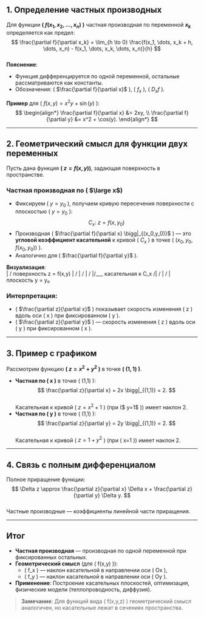
## 1. **Определение частных производных**  
Для функции **\( $f(x_1, x_2, \dots, x_n)$ \)** частная производная по переменной **$x_k$** определяется как предел:  
$$
\frac{\partial f}{\partial x_k} = \lim_{h \to 0} \frac{f(x_1, \dots, x_k + h, \dots, x_n) - f(x_1, \dots, x_k, \dots, x_n)}{h}
$$  
**Пояснение**:  
- Функция дифференцируется по одной переменной, остальные рассматриваются как константы.  
- Обозначения: \( $\frac{\partial f}{\partial x}$ \), \( $f_x$ \), \( $D_x f$ \).  

**Пример** для \( $f(x,y) = x^2 y + \sin(y)$ \):  
$$
\begin{align*}
\frac{\partial f}{\partial x} &= 2xy, \\
\frac{\partial f}{\partial y} &= x^2 + \cos(y).
\end{align*}
$$

---

## 2. **Геометрический смысл для функции двух переменных**  
Пусть дана функция **\( $z = f(x,y)$\)**, задающая поверхность в пространстве.  

### **Частная производная по \( $\large x$\)**  
- Фиксируем \( $y = y_0$ \), получаем кривую пересечения поверхности с плоскостью \( $y = y_0$ \):  
  $$
  C_x: \ z = f(x, y_0)
  $$  
- Производная \( $\frac{\partial f}{\partial x} \bigg|_{(x_0,y_0)}$ \) — это **угловой коэффициент касательной** к кривой \( $C_x$ \) в точке \( $(x_0, y_0, f(x_0,y_0))$ \).  
- Аналогично для \( $\frac{\partial f}{\partial y}$ \).  

**Визуализация**:     
   |    / поверхность z = f(x,y)
   |   /
   |  / 
   | / 
   |/___ касательная к C_x
   /|
  / | 
 / | плоскость y = y₀



### **Интерпретация**:  
- \( $\frac{\partial z}{\partial x}$ \) показывает скорость изменения \( z \) вдоль оси \( x \) при фиксированном \( y \).  
- \( $\frac{\partial z}{\partial y}$ \) — скорость изменения \( z \) вдоль оси \( y \) при фиксированном \( x \).  

---

## 3. **Пример с графиком**  
Рассмотрим функцию **\( $z = x^2 + y^2$ \)** в точке **\( $(1, 1)$ \)**.  
- **Частная по \( x \)** в точке \( (1,1) \):  
  $$
  \frac{\partial z}{\partial x} = 2x \bigg|_{(1,1)} = 2.
  $$  
  Касательная к кривой \( $z = x^2 + 1$ \) (при \($ y=1$ \)) имеет наклон 2.  
- **Частная по \( y \)** в точке \( (1,1) \):  
  $$
  \frac{\partial z}{\partial y} = 2y \bigg|_{(1,1)} = 2.
  $$  
  Касательная к кривой \( $z = 1 + y^2$ \) (при \( x=1 \)) имеет наклон 2.  

---

## 4. **Связь с полным дифференциалом**  
Полное приращение функции:  
$$
\Delta z \approx \frac{\partial z}{\partial x} \Delta x + \frac{\partial z}{\partial y} \Delta y.
$$  
Частные производные — коэффициенты линейной части приращения.

---

## Итог  
- **Частная производная** — производная по одной переменной при фиксированных остальных.  
- **Геометрический смысл** (для \( f(x,y) \)):  
  - \( f_x \) — наклон касательной в направлении оси \( Ox \),  
  - \( f_y \) — наклон касательной в направлении оси \( Oy \).  
- **Применение**: Построение касательных плоскостей, оптимизация, физические модели (теплопроводность, диффузия).

> **Замечание**: Для функций вида \( f(x,y,z) \) геометрический смысл аналогичен, но касательные лежат в сечениях пространства.